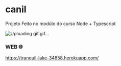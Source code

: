 # canil

Projeto Feito no modúlo do curso Node + Typescript

  ![Uploading gif.gif…]()

### WEB 🌐

https://tranquil-lake-34858.herokuapp.com/
